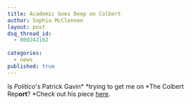 ```yaml
---
title: Academic Goes Deep on Colbert
author: Sophia McClennen
layout: post
dsq_thread_id: 
  - 800242162
 
categories: 
  - news
published: true
---
```


Is *Politico*'s Patrick Gavin* *trying to get me on *The Colbert Rep**ort**? *Check out his piece [here][1].

 [1]: https://www.politico.com/news/stories/0812/79525.html?hp=l10
